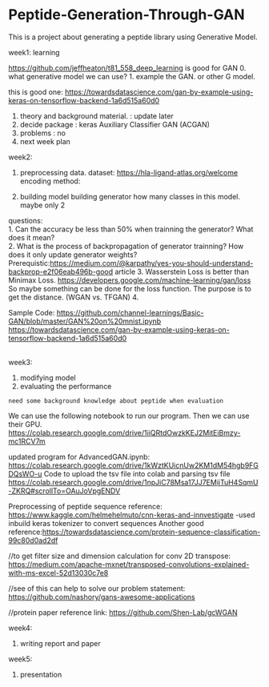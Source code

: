 # Peptide-Generation-Through-GAN
This is a project about generating a peptide library using Generative Model. 

  week1: learning
  
  https://github.com/jeffheaton/t81_558_deep_learning is good for GAN 
	0. what generative model we can use?
	1. example the GAN. or other G model.
	
  this is good one: https://towardsdatascience.com/gan-by-example-using-keras-on-tensorflow-backend-1a6d515a60d0
  <br>
  1. theory and background material. : update later<br>
  2. decide package : keras Auxiliary Classifier GAN (ACGAN) <br>
  3. problems : no
  3. next week plan 
  	
  
  week2: 
  
  1. preprocessing data.
  	dataset: https://hla-ligand-atlas.org/welcome 
  	encoding method: 
	
  2. building model 
  	building generator 
	how many classes in this model. maybe only 2
	
  questions:<br>
  	1. Can the accuracy be less than 50% when trainning the generator? What does it mean?<br>
	2. What is the process of backpropagation of generator trainning? How does it only update generator weights?<br>
		Prerequistic:https://medium.com/@karpathy/yes-you-should-understand-backprop-e2f06eab496b-good article
	3. Wasserstein Loss is better than Minimax Loss. https://developers.google.com/machine-learning/gan/loss <br>
		So maybe something can be done for the loss function. The purpose is to get the distance. (WGAN vs. TFGAN)
	4. 
	
	
  Sample Code:
  https://github.com/channel-learnings/Basic-GAN/blob/master/GAN%20on%20mnist.ipynb
  https://towardsdatascience.com/gan-by-example-using-keras-on-tensorflow-backend-1a6d515a60d0
  
  <br>
  week3:
  
 
  
  1. modifying model
  2. evaluating the performance
  	
  	need some background knowledge about peptide when evaluation
 We can use the following notebook to run our program. Then we can use their GPU.<br>
 https://colab.research.google.com/drive/1iiQRtdOwzkKEJ2MitEiBmzy-mc1RCV7m
 
 
 updated program for AdvancedGAN.ipynb:
 https://colab.research.google.com/drive/1kWztKUicnUw2KM1dM54hgb9FGDQsWO-u
 Code to upload the tsv file into colab and parsing tsv file
 https://colab.research.google.com/drive/1npJiC78Msa17JJ7EMijTuH4SqmU-ZKRQ#scrollTo=OAuJoVpgENDV
 
 Preprocessing of peptide sequence reference:
 https://www.kaggle.com/helmehelmuto/cnn-keras-and-innvestigate -used inbuild keras tokenizer to convert sequences
 Another good reference:https://towardsdatascience.com/protein-sequence-classification-99c80d0ad2df
 
 //to get filter size and dimension calculation for conv 2D transpose:
 https://medium.com/apache-mxnet/transposed-convolutions-explained-with-ms-excel-52d13030c7e8
 
 //see of this can help to solve our problem statement:
 https://github.com/nashory/gans-awesome-applications
 
 //protein paper reference link:
 https://github.com/Shen-Lab/gcWGAN
  
  week4:
  
  1. writing report and paper
  
  week5:
  
  1. presentation
  
